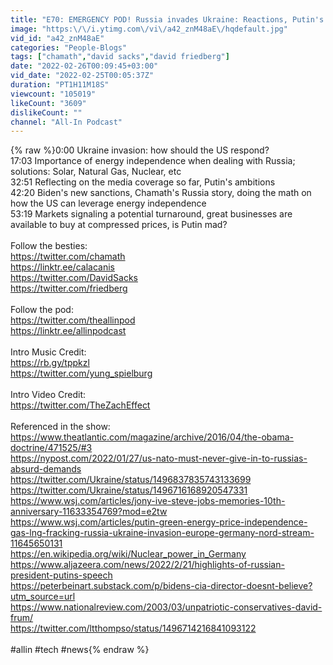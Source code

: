 ```yaml
---
title: "E70: EMERGENCY POD! Russia invades Ukraine: Reactions, Putin's ambition, Biden's response and more"
image: "https:\/\/i.ytimg.com\/vi\/a42_znM48aE\/hqdefault.jpg"
vid_id: "a42_znM48aE"
categories: "People-Blogs"
tags: ["chamath","david sacks","david friedberg"]
date: "2022-02-26T00:09:45+03:00"
vid_date: "2022-02-25T00:05:37Z"
duration: "PT1H11M18S"
viewcount: "105019"
likeCount: "3609"
dislikeCount: ""
channel: "All-In Podcast"
---
```

{% raw %}0:00 Ukraine invasion: how should the US respond?<br />17:03 Importance of energy independence when dealing with Russia; solutions: Solar, Natural Gas, Nuclear, etc<br />32:51 Reflecting on the media coverage so far, Putin's ambitions<br />42:20 Biden's new sanctions, Chamath's Russia story, doing the math on how the US can leverage energy independence<br />53:19 Markets signaling a potential turnaround, great businesses are available to buy at compressed prices, is Putin mad?<br /><br />Follow the besties: <br /><a rel="nofollow" target="blank" href="https://twitter.com/chamath">https://twitter.com/chamath</a><br /><a rel="nofollow" target="blank" href="https://linktr.ee/calacanis">https://linktr.ee/calacanis</a><br /><a rel="nofollow" target="blank" href="https://twitter.com/DavidSacks">https://twitter.com/DavidSacks</a><br /><a rel="nofollow" target="blank" href="https://twitter.com/friedberg">https://twitter.com/friedberg</a><br /><br />Follow the pod:<br /><a rel="nofollow" target="blank" href="https://twitter.com/theallinpod">https://twitter.com/theallinpod</a><br /><a rel="nofollow" target="blank" href="https://linktr.ee/allinpodcast">https://linktr.ee/allinpodcast</a><br /><br />Intro Music Credit:<br /><a rel="nofollow" target="blank" href="https://rb.gy/tppkzl">https://rb.gy/tppkzl</a><br /><a rel="nofollow" target="blank" href="https://twitter.com/yung_spielburg">https://twitter.com/yung_spielburg</a><br /><br />Intro Video Credit:<br /><a rel="nofollow" target="blank" href="https://twitter.com/TheZachEffect">https://twitter.com/TheZachEffect</a><br /><br />Referenced in the show:<br /><a rel="nofollow" target="blank" href="https://www.theatlantic.com/magazine/archive/2016/04/the-obama-doctrine/471525/#3">https://www.theatlantic.com/magazine/archive/2016/04/the-obama-doctrine/471525/#3</a><br /><a rel="nofollow" target="blank" href="https://nypost.com/2022/01/27/us-nato-must-never-give-in-to-russias-absurd-demands">https://nypost.com/2022/01/27/us-nato-must-never-give-in-to-russias-absurd-demands</a><br /><a rel="nofollow" target="blank" href="https://twitter.com/Ukraine/status/1496837835743133699">https://twitter.com/Ukraine/status/1496837835743133699</a><br /><a rel="nofollow" target="blank" href="https://twitter.com/Ukraine/status/1496716168920547331">https://twitter.com/Ukraine/status/1496716168920547331</a><br /><a rel="nofollow" target="blank" href="https://www.wsj.com/articles/jony-ive-steve-jobs-memories-10th-anniversary-11633354769?mod=e2tw">https://www.wsj.com/articles/jony-ive-steve-jobs-memories-10th-anniversary-11633354769?mod=e2tw</a><br /><a rel="nofollow" target="blank" href="https://www.wsj.com/articles/putin-green-energy-price-independence-gas-lng-fracking-russia-ukraine-invasion-europe-germany-nord-stream-11645650131">https://www.wsj.com/articles/putin-green-energy-price-independence-gas-lng-fracking-russia-ukraine-invasion-europe-germany-nord-stream-11645650131</a><br /><a rel="nofollow" target="blank" href="https://en.wikipedia.org/wiki/Nuclear_power_in_Germany">https://en.wikipedia.org/wiki/Nuclear_power_in_Germany</a><br /><a rel="nofollow" target="blank" href="https://www.aljazeera.com/news/2022/2/21/highlights-of-russian-president-putins-speech">https://www.aljazeera.com/news/2022/2/21/highlights-of-russian-president-putins-speech</a><br /><a rel="nofollow" target="blank" href="https://peterbeinart.substack.com/p/bidens-cia-director-doesnt-believe?utm_source=url">https://peterbeinart.substack.com/p/bidens-cia-director-doesnt-believe?utm_source=url</a><br /><a rel="nofollow" target="blank" href="https://www.nationalreview.com/2003/03/unpatriotic-conservatives-david-frum/">https://www.nationalreview.com/2003/03/unpatriotic-conservatives-david-frum/</a><br /><a rel="nofollow" target="blank" href="https://twitter.com/ltthompso/status/1496714216841093122">https://twitter.com/ltthompso/status/1496714216841093122</a><br /><br />#allin #tech #news{% endraw %}
